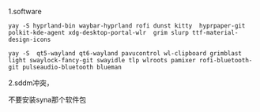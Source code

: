 1.software

```
yay -S hyprland-bin waybar-hyprland rofi dunst kitty  hyprpaper-git polkit-kde-agent xdg-desktop-portal-wlr  grim slurp ttf-material-design-icons

```

```
yay -S  qt5-wayland qt6-wayland pavucontrol wl-clipboard grimblast light swaylock-fancy-git swayidle tlp wlroots pamixer rofi-bluetooth-git pulseaudio-bluetooth blueman 

```



2.sddm冲突，

不要安装syna那个软件包
